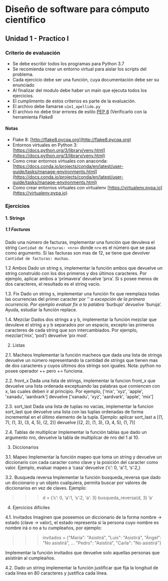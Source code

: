 # Diseño de software para cómputo científico
## Unidad 1 - Practico I

### Criterio de evaluación

- Se debe escribir todos los programas para Python 3.7
- Se recomienda crear un entorno virtual para aislar los scripts del problema.
- Cada ejercicio debe ser una función, cuya documentación debe ser su enunciado
- Al finalizar del modulo debe haber un main que ejecuta todos los ejercicios.
- El cumplimento de estos criterios es parte de la evaluación.
- El archivo debe llamarse `u1e1_apellido.py`
- El archivo no debe tirar errores de estilo [PEP 8](https://www.python.org/dev/peps/pep-0008/) (Verificarlo con la
  herramienta *Flake8*

#### Notas

- Flake 8: [http://flake8.pycqa.org](http://flake8.pycqa.org)
- Entornos virtuales en Python 3: [https://docs.python.org/3/library/venv.html](https://docs.python.org/3/library/venv.html)
- Como crear entornos virtuales con anaconda:  [https://docs.conda.io/projects/conda/en/latest/user-guide/tasks/manage-environments.html](https://docs.conda.io/projects/conda/en/latest/user-guide/tasks/manage-environments.html)
- Como crear entornos virtuales con virtualenv [https://virtualenv.pypa.io](https://virtualenv.pypa.io)


### Ejercicios 

#### 1. Strings

##### 1.1 Facturas

Dado una número de facturas, implementar una función que devuleva el string `Cantidad de facturas: <nro>` donde `nro` es el número que se pasa como argumento. Si las facturas son mas de 12, se tiene que devolver `Cantidad de facturas: muchas`.

1.2 Ambos
Dado un string s, implementar la función ambos que devuelve un string construido con los dos primeros y dos últimos caracteres. Por ejemplo, aplicar ambos a  ‘primavera’ devuelve ‘prra’. Si  s posee menos de dos caracteres, el resultado es el string vacio.

1.3. Fix
Dado un string s, implementar una función fix que reemplaza todas las ocurrencias del primer caracter por ‘*’ a excepción de la primera ocurrencia. Por ejemplo evaluar fix a la palabra ‘burbuja’ devuelve ‘bur*uja’. 
Ayuda, estudiar la función replace.

1.4. Mezclar
Dados dos strings a y b, implementar la función mezclar que devuleve el string a y b separados por un espacio, excepto las primeros caracteres de cada string que son intercambiados. Por ejemplo, mezclar(‘mix’, ‘pod’) devuelve ‘pix mod’.

2. Listas

2.1. Macheos
Implementar la función macheos que dada una lista de strings devuelve un número representando la cantidad de strings que tienen mas de dos caracteres y cuyos últimos dos strings son iguales.
Nota: python no posee operador ++ pero += funciona.

2.2. front_x
Dada una lista de strings, implementar la funcion front_x que devuelve una lista ordenada exceptuando las palabras que comiencen con x, las cuales deben ir al principio. Por ejemplo, ['mix', 'xyz', 'apple', 'xanadu', 'aardvark'] devuelve ['xanadu', 'xyz', 'aardvark', 'apple', 'mix']

2.3. sort_last
Dada una lista de tuplas no vacias, implementar la funcion sort_last que devuelve una lista con las tuplas ordenadas de forma incremental en el último elemento de la tupla. Ejemplo: aplicar sort_last a [(1, 7), (1, 3), (3, 4, 5), (2, 2)] devuelve [(2, 2), (1, 3), (3, 4, 5), (1, 7)]

2.4. Tablas de multiplicar
Implementar la función tablas que dado un argumento nro, devuelve la tabla de multiplicar de nro del 1 al 10.

3. Diccionarios

3.1. Mapeo
Implementar la función mapeo que toma un string y devuelve un diccionario con cada caracter como clave y la posición del caracter como valor. Ejemplo, evaluar mapeo a ‘casa’ devuelve {‘c’: 0, ‘a’:1, ‘s’:2,}

3.2. Busqueda reversa
Implementar la función busqueda_reversa que dado un diccionario y un objeto cualquiera, permita buscar por valores de diccionarios en vez de claves. Ejemplo: 
>>> d = {‘c’: 0, ‘a’:1, ‘s’:2, ‘a’: 3}
>>> busqueda_reversa(d, 3)
’a’

4. Ejercicios difíciles

4.1. Invitados
Imaginen que poseemos un diccionario de la forma nombre -> estado (clave -> valor), el estado representa si la persona cuyo nombre es nombre irá o no a tu cumpleaños, por ejemplo:

>>> invitados = {"María": "Asistirá", "Luis": "Asistirá", "Ángel": "No asistirá",
... "Pedro": "Asistirá", "Carla": "No asistirá"}

Implementar la función invitados que devuelve solo aquellas personas que asistirán al cumpleaños.

4.2. Dado un string implementar la función justificar que fija la longitud de cada línea en 80 caracteres y justifica cada línea. 
